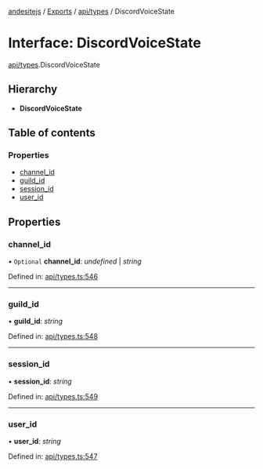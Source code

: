 [andesitejs](../../README.md) / [Exports](../../modules.md) / [api/types](../../modules/api_types.md) / DiscordVoiceState

# Interface: DiscordVoiceState

[api/types](../../modules/api_types.md).DiscordVoiceState

## Hierarchy

* **DiscordVoiceState**

## Table of contents

### Properties

- [channel\_id](types.discordvoicestate.md#channel_id)
- [guild\_id](types.discordvoicestate.md#guild_id)
- [session\_id](types.discordvoicestate.md#session_id)
- [user\_id](types.discordvoicestate.md#user_id)

## Properties

### channel\_id

• `Optional` **channel\_id**: *undefined* \| *string*

Defined in: [api/types.ts:546](https://github.com/Lavaclient/andesite/blob/7241e28/src/api/types.ts#L546)

___

### guild\_id

• **guild\_id**: *string*

Defined in: [api/types.ts:548](https://github.com/Lavaclient/andesite/blob/7241e28/src/api/types.ts#L548)

___

### session\_id

• **session\_id**: *string*

Defined in: [api/types.ts:549](https://github.com/Lavaclient/andesite/blob/7241e28/src/api/types.ts#L549)

___

### user\_id

• **user\_id**: *string*

Defined in: [api/types.ts:547](https://github.com/Lavaclient/andesite/blob/7241e28/src/api/types.ts#L547)
